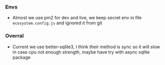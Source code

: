 ### Envs
- Almost we use pm2 for dev and live, we keep secret env in file `ecosystem.config.js` and ignored it from git


### Overral
- Current we use better-sqlite3, I think their method is sync so it will slow in case cpu not enough strength, maybe have
try with async sqlite package
